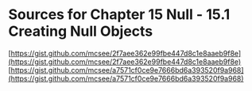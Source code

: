 # Sources for Chapter 15 Null - 15.1 Creating Null Objects

[https://gist.github.com/mcsee/2f7aee362e99fbe447d8c1e8aaeb9f8e](https://gist.github.com/mcsee/2f7aee362e99fbe447d8c1e8aaeb9f8e)
[https://gist.github.com/mcsee/a7571cf0ce9e7666bd6a393520f9a968](https://gist.github.com/mcsee/a7571cf0ce9e7666bd6a393520f9a968)